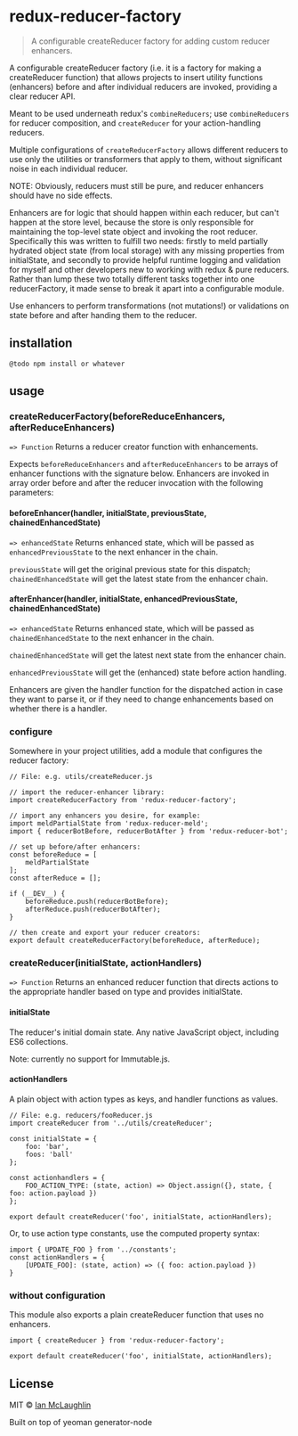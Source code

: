 
# redux-reducer-factory
> A configurable createReducer factory for adding custom reducer enhancers.

A configurable createReducer factory (i.e. it is a factory for making a createReducer function) that allows projects to insert utility functions (enhancers) before and after individual reducers are invoked, providing a clear reducer API.

Meant to be used underneath redux's `combineReducers`; use `combineReducers` for reducer composition, and `createReducer` for your action-handling reducers.

Multiple configurations of `createReducerFactory` allows different reducers to use only the utilities or transformers that apply to them, without significant noise in each individual reducer.

NOTE: Obviously, reducers must still be pure, and reducer enhancers should have no side effects.

Enhancers are for logic that should happen within each reducer, but can't happen at the store level, because the store is only responsible for maintaining the top-level state object and invoking the root reducer. Specifically this was written to fulfill two needs: firstly to meld partially hydrated object state (from local storage) with any missing properties from initialState, and secondly to provide helpful runtime logging and validation for myself and other developers new to working with redux & pure reducers. Rather than lump these two totally different tasks together into one reducerFactory, it made sense to break it apart into a configurable module.

Use enhancers to perform transformations (not mutations!) or validations on state before and after handing them to the reducer.

## installation

```
@todo npm install or whatever
```

## usage

### createReducerFactory(beforeReduceEnhancers, afterReduceEnhancers)
`=> Function` Returns a reducer creator function with enhancements.

Expects `beforeReduceEnhancers` and `afterReduceEnhancers` to be arrays of enhancer functions with the signature below. Enhancers are invoked in array order before and after the reducer invocation with the following parameters:
#### beforeEnhancer(handler, initialState, previousState, chainedEnhancedState)
`=> enhancedState` Returns enhanced state, which will be passed as `enhancedPreviousState` to the next enhancer in the chain.

`previousState` will get the original previous state for this dispatch; `chainedEnhancedState` will get the latest state from the enhancer chain.
#### afterEnhancer(handler, initialState, enhancedPreviousState, chainedEnhancedState)
`=> enhancedState` Returns enhanced state, which will be passed as `chainedEnhancedState` to the next enhancer in the chain.

`chainedEnhancedState` will get the latest next state from the enhancer chain.

`enhancedPreviousState` will get the (enhanced) state before action handling.

Enhancers are given the handler function for the dispatched action in case they want to parse it, or if they need to change enhancements based on whether there is a handler.

### configure

Somewhere in your project utilities, add a module that configures the reducer factory:

```
// File: e.g. utils/createReducer.js

// import the reducer-enhancer library:
import createReducerFactory from 'redux-reducer-factory';

// import any enhancers you desire, for example:
import meldPartialState from 'redux-reducer-meld';
import { reducerBotBefore, reducerBotAfter } from 'redux-reducer-bot';

// set up before/after enhancers:
const beforeReduce = [
	meldPartialState
];
const afterReduce = [];

if (__DEV__) {
	beforeReduce.push(reducerBotBefore);
	afterReduce.push(reducerBotAfter);
}

// then create and export your reducer creators:
export default createReducerFactory(beforeReduce, afterReduce);
```


### createReducer(initialState, actionHandlers)
`=> Function`
Returns an enhanced reducer function that directs actions to the appropriate handler based on type and provides initialState.

#### initialState
The reducer's initial domain state. Any native JavaScript object, including ES6 collections.

Note: currently no support for Immutable.js.

#### actionHandlers
A plain object with action types as keys, and handler functions as values.


```
// File: e.g. reducers/fooReducer.js
import createReducer from '../utils/createReducer';

const initialState = {
	foo: 'bar',
    foos: 'ball'
};

const actionhandlers = {
	FOO_ACTION_TYPE: (state, action) => Object.assign({}, state, { foo: action.payload })
};

export default createReducer('foo', initialState, actionHandlers);
```

Or, to use action type constants, use the computed property syntax:
```
import { UPDATE_FOO } from '../constants';
const actionHandlers = {
    [UPDATE_FOO]: (state, action) => ({ foo: action.payload })
}

```

### without configuration

This module also exports a plain createReducer function that uses no enhancers.
```
import { createReducer } from 'redux-reducer-factory';

export default createReducer('foo', initialState, actionHandlers);
```

## License

MIT © [Ian McLaughlin](mclauia.com)

Built on top of yeoman generator-node